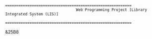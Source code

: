                     		        =========================================================
		                            Web Programming Project [Library Integrated System (LIS)]
		                            =========================================================
&25B8